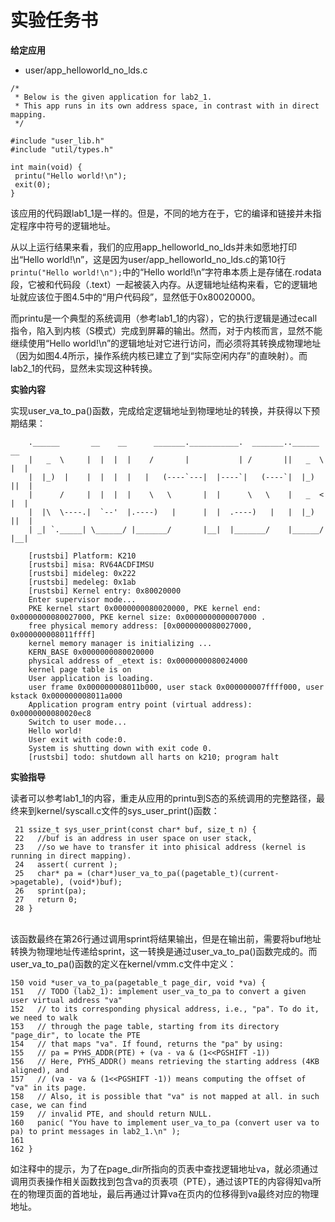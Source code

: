 # 实验任务书

**给定应用**

* user/app\_helloworld\_no\_lds.c

```
/*
 * Below is the given application for lab2_1.
 * This app runs in its own address space, in contrast with in direct mapping.
 */

#include "user_lib.h"
#include "util/types.h"

int main(void) {
 printu("Hello world!\n");
 exit(0);
}

```

该应用的代码跟lab1\_1是一样的。但是，不同的地方在于，它的编译和链接并未指定程序中符号的逻辑地址。

从以上运行结果来看，我们的应用app\_helloworld\_no\_lds并未如愿地打印出“Hello world!\n”，这是因为user/app\_helloworld\_no\_lds.c的第10行`printu("Hello world!\n");`中的“Hello world!\n”字符串本质上是存储在.rodata段，它被和代码段（.text）一起被装入内存。从逻辑地址结构来看，它的逻辑地址就应该位于图4.5中的“用户代码段”，显然低于0x80020000。

而printu是一个典型的系统调用（参考lab1\_1的内容），它的执行逻辑是通过ecall指令，陷入到内核（S模式）完成到屏幕的输出。然而，对于内核而言，显然不能继续使用“Hello world!\n”的逻辑地址对它进行访问，而必须将其转换成物理地址（因为如图4.4所示，操作系统内核已建立了到“实际空闲内存”的直映射）。而lab2\_1的代码，显然未实现这种转换。

**实验内容**

实现user\_va\_to\_pa()函数，完成给定逻辑地址到物理地址的转换，并获得以下预期结果：

```
    .______       __    __      _______.___________.  _______..______   __
    |   _  \     |  |  |  |    /       |           | /       ||   _  \ |  |
    |  |_)  |    |  |  |  |   |   (----`---|  |----`|   (----`|  |_)  ||  |
    |      /     |  |  |  |    \   \       |  |      \   \    |   _  < |  |
    |  |\  \----.|  `--'  |.----)   |      |  |  .----)   |   |  |_)  ||  |
    | _| `._____| \______/ |_______/       |__|  |_______/    |______/ |__|
    
    [rustsbi] Platform: K210
    [rustsbi] misa: RV64ACDFIMSU
    [rustsbi] mideleg: 0x222
    [rustsbi] medeleg: 0x1ab
    [rustsbi] Kernel entry: 0x80020000
    Enter supervisor mode...
    PKE kernel start 0x0000000080020000, PKE kernel end: 0x0000000080027000, PKE kernel size: 0x0000000000007000 .
    free physical memory address: [0x0000000080027000, 0x000000008011ffff] 
    kernel memory manager is initializing ...
    KERN_BASE 0x0000000080020000
    physical address of _etext is: 0x0000000080024000
    kernel page table is on 
    User application is loading.
    user frame 0x000000008011b000, user stack 0x000000007ffff000, user kstack 0x000000008011a000 
    Application program entry point (virtual address): 0x0000000080020ec8
    Switch to user mode...
    Hello world!
    User exit with code:0.
    System is shutting down with exit code 0.
    [rustsbi] todo: shutdown all harts on k210; program halt  
```

**实验指导**

读者可以参考lab1\_1的内容，重走从应用的printu到S态的系统调用的完整路径，最终来到kernel/syscall.c文件的sys\_user\_print()函数：

```
 21 ssize_t sys_user_print(const char* buf, size_t n) {
 22   //buf is an address in user space on user stack,
 23   //so we have to transfer it into phisical address (kernel is running in direct mapping).
 24   assert( current );
 25   char* pa = (char*)user_va_to_pa((pagetable_t)(current->pagetable), (void*)buf);
 26   sprint(pa);
 27   return 0;
 28 }
```

\
该函数最终在第26行通过调用sprint将结果输出，但是在输出前，需要将buf地址转换为物理地址传递给sprint，这一转换是通过user\_va\_to\_pa()函数完成的。而user\_va\_to\_pa()函数的定义在kernel/vmm.c文件中定义：

```
150 void *user_va_to_pa(pagetable_t page_dir, void *va) {
151   // TODO (lab2_1): implement user_va_to_pa to convert a given user virtual address "va"
152   // to its corresponding physical address, i.e., "pa". To do it, we need to walk
153   // through the page table, starting from its directory "page_dir", to locate the PTE
154   // that maps "va". If found, returns the "pa" by using:
155   // pa = PYHS_ADDR(PTE) + (va - va & (1<<PGSHIFT -1))
156   // Here, PYHS_ADDR() means retrieving the starting address (4KB aligned), and
157   // (va - va & (1<<PGSHIFT -1)) means computing the offset of "va" in its page.
158   // Also, it is possible that "va" is not mapped at all. in such case, we can find
159   // invalid PTE, and should return NULL.
160   panic( "You have to implement user_va_to_pa (convert user va to pa) to print messages in lab2_1.\n" );
161
162 }
```

如注释中的提示，为了在page\_dir所指向的页表中查找逻辑地址va，就必须通过调用页表操作相关函数找到包含va的页表项（PTE），通过该PTE的内容得知va所在的物理页面的首地址，最后再通过计算va在页内的位移得到va最终对应的物理地址。

